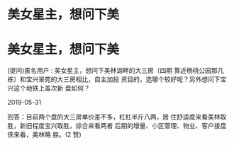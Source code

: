 # 美女星主，想问下美

# 美女星主，想问下美

(提问)匿名用户 : 美女星主，想问下美林湖畔的大三房（四期 靠近杨桃公园那几栋）和宝兴翠苑的大三房相比，自主加投 资目的，选哪个较好呢？另外想问下宝兴这个地铁上盖次新 盘如何？

2019-05-31

回答：目前两个盘的大三房单价差不多，杠杠半斤八两，居 住舒适度来看美林取胜，新旧程度宝兴取胜，综合来看两者 后期的增量、小区管理、物业、客户接盘侠来看，美林略 胜。(2 赞)